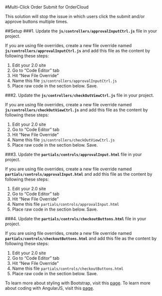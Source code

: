 #Multi-Click Order Submit for OrderCloud   

This solution will stop the issue in which users click the submit and/or approve buttons multiple times.

##Setup
###1. Update the **`js/controllers/approvalInputCtrl.js`** file in your project.

If you are using file overrides, create a new file override named **`js/controllers/approvalInputCtrl.js`** and add this file as the content by following these steps:

 1. Edit your 2.0 site
 2. Go to “Code Editor” tab
 3. Hit “New File Override”
 4. Name this file `js/controllers/approvalInputCtrl.js`
 5. Place raw code in the section below. Save.

###2. Update the **`js/controllers/checkOutViewCtrl.js`** file in your project.

If you are using file overrides, create a new file override named **`js/controllers/checkOutViewCtrl.js`** and add this file as the content by following these steps:

 1. Edit your 2.0 site
 2. Go to “Code Editor” tab
 3. Hit “New File Override”
 4. Name this file `js/controllers/checkOutViewCtrl.js`
 5. Place raw code in the section below. Save.


###3. Update the **`partials/controls/approvalInput.html`** file in your project.

If you are using file overrides, create a new file override named **`partials/controls/approvalInput.html`** and add this file as the content by following these steps:

 1. Edit your 2.0 site
 2. Go to “Code Editor” tab
 3. Hit “New File Override”
 4. Name this file `partials/controls/approvalInput.html`
 5. Place raw code in the section below. Save.


###4. Update the **`partials/controls/checkoutButtons.html`** file in your project.

If you are using file overrides, create a new file override named **`partials/controls/checkoutButtons.html`** and add this file as the content by following these steps:

 1. Edit your 2.0 site
 2. Go to “Code Editor” tab
 3. Hit “New File Override”
 4. Name this file `partials/controls/checkoutButtons.html`
 5. Place raw code in the section below. Save.


To learn more about styling with Bootstrap, visit this [page](http://getbootstrap.com/css).
To learn more about coding with AngularJS, visit this [page](https://angularjs.org).
